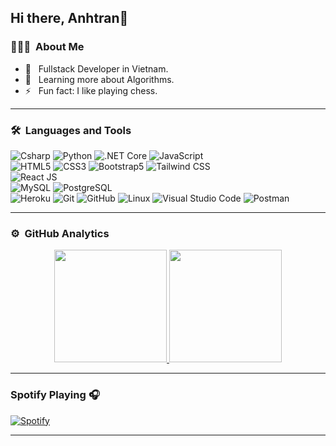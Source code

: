 ## Hi there, Anhtran👋

### 👨🏻‍💻 &nbsp;About Me

- 🤔 &nbsp; Fullstack Developer in Vietnam.
- 🌱 &nbsp; Learning more about Algorithms.
- ⚡️ &nbsp; Fun fact: I like playing chess.

---

### 🛠 &nbsp;Languages and Tools

  ![Csharp](https://img.shields.io/badge/Csharp-#512BD4?logo=csharp&logoColor=white&style=for-the-badge)
  ![Python](https://img.shields.io/badge/Python-3776AB?logo=python&logoColor=white&style=for-the-badge)
  ![.NET Core](https://img.shields.io/badge/-dotnetcore-333333?style=flat&logo=dotnetcore)
  ![JavaScript](https://img.shields.io/badge/-JavaScript-333333?style=flat&logo=javascript)  
  ![HTML5](https://img.shields.io/badge/-HTML5-333333?style=flat&logo=HTML5)
  ![CSS3](https://img.shields.io/badge/-CSS3-333333?style=flat&logo=CSS3&logoColor=1572B6)
  ![Bootstrap5](https://img.shields.io/badge/-Bootstrap-333333?style=flat&logo=bootstrap&logoColor=563D7C)
  ![Tailwind CSS](https://img.shields.io/badge/-Tailwind%20CSS-333333?style=flat&logo=tailwindcss)  
  ![React JS](https://img.shields.io/badge/-React%20JS-333333?style=flat&logo=react)  
  ![MySQL](https://img.shields.io/badge/-MySQL-333333?style=flat&logo=mysql)
  ![PostgreSQL](https://img.shields.io/badge/-PostgreSQL-336791?style=flat&logo=PostgreSQL)  
  ![Heroku](https://img.shields.io/badge/-Heroku-430098?style=flat&logo=heroku)
  ![Git](https://img.shields.io/badge/-Git-333333?style=flat&logo=git)
  ![GitHub](https://img.shields.io/badge/-GitHub-333333?style=flat&logo=github)
  ![Linux](https://img.shields.io/badge/-Linux-003366?style=flat&logo=linux)
  ![Visual Studio Code](https://img.shields.io/badge/-Visual%20Studio%20Code-333333?style=flat&logo=visual-studio-code&logoColor=007ACC)
  ![Postman](https://img.shields.io/badge/-Postman-000000?style=flat&logo=postman)   

---

### ⚙️ &nbsp;GitHub Analytics

<p align="center">
<a href="https://github.com/Helianthusss">
  <img height="180em" src="https://github-readme-stats-eight-theta.vercel.app/api?username=Helianthusss&show_icons=true&theme=buefy&include_all_commits=true&count_private=true"/>
  <img height="180em" src="https://github-readme-stats-eight-theta.vercel.app/api/top-langs/?username=Helianthusss&layout=compact&langs_count=8&theme=buefy"/>
</a>
</p>

---

### Spotify Playing 🎧
[![Spotify](https://novatorem.visualbean.vercel.app/api/spotify)](https://open.spotify.com/user/1112981871)

---
